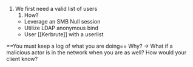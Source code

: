 
1. We first need a valid list of users
	1. How?
	  - Leverage an SMB Null session
	  - Utilize LDAP anonymous bind
	  - User [[Kerbrute]] with a userlist

==You must keep a log of what you are doing==
Why? -> What if a malicious actor is in the network when you are as well? How would your client know?

